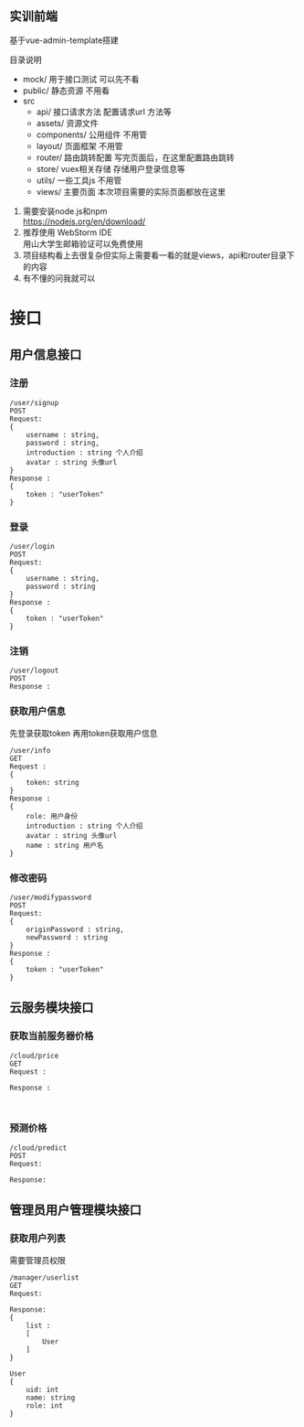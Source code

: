 ## 实训前端
基于vue-admin-template搭建

目录说明
  - mock/ 用于接口测试 可以先不看
  - public/ 静态资源 不用看
  - src
    - api/ 接口请求方法 配置请求url 方法等
    - assets/ 资源文件
    - components/ 公用组件 不用管
    - layout/ 页面框架 不用管
    - router/ 路由跳转配置 写完页面后，在这里配置路由跳转 
    - store/ vuex相关存储 存储用户登录信息等
    - utils/ 一些工具js 不用管
    - views/ 主要页面 本次项目需要的实际页面都放在这里

1. 需要安装node.js和npm  
https://nodejs.org/en/download/
2. 推荐使用 WebStorm IDE  
用山大学生邮箱验证可以免费使用
3. 项目结构看上去很复杂但实际上需要看一看的就是views，api和router目录下的内容
4. 有不懂的问我就可以

# 接口
## 用户信息接口
### 注册
```
/user/signup
POST
Request: 
{
	username : string,
	password : string,
	introduction : string 个人介绍
	avatar : string 头像url
}
Response : 
{
	token : "userToken"	
}
```
### 登录
```
/user/login
POST
Request: 
{
	username : string,
	password : string
}
Response : 
{
	token : "userToken"	
}
```
### 注销
```
/user/logout
POST
Response : 

```
### 获取用户信息
先登录获取token 再用token获取用户信息
```
/user/info
GET
Request : 
{
	token: string
}
Response : 
{
	role: 用户身份
	introduction : string 个人介绍
	avatar : string 头像url
	name : string 用户名
}

```
### 修改密码
```
/user/modifypassword
POST
Request: 
{
	originPassword : string,
	newPassword : string
}
Response : 
{
	token : "userToken"	
}
```

## 云服务模块接口
### 获取当前服务器价格
```
/cloud/price
GET
Request : 

Response : 

	
```
### 预测价格
```
/cloud/predict
POST
Request:

Response:

```
## 管理员用户管理模块接口
### 获取用户列表
需要管理员权限
```
/manager/userlist
GET
Request:

Response:
{
	list : 
	[
		User
	]
}

User
{
	uid: int
	name: string
	role: int
}
```



